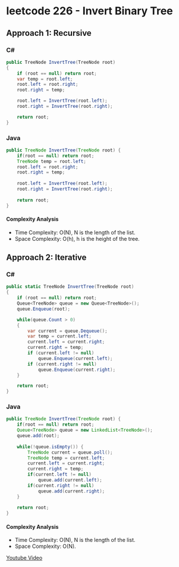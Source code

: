# leetcode 226 - Invert Binary Tree
## Approach 1: Recursive
### C#
```C#
public TreeNode InvertTree(TreeNode root)
{
    if (root == null) return root;
    var temp = root.left;
    root.left = root.right;
    root.right = temp;

    root.left = InvertTree(root.left);
    root.right = InvertTree(root.right);

    return root;
}
```
### Java
```Java
public TreeNode InvertTree(TreeNode root) {
	if(root == null) return root;
	TreeNode temp = root.left;
	root.left = root.right;
	root.right = temp;
	
	root.left = InvertTree(root.left);
	root.right = InvertTree(root.right);
	
	return root;
}
```
#### Complexity Analysis
* Time Complexity: O(N), N is the length of the list.
* Space Complexity: O(h), h is the height of the tree.

## Approach 2: Iterative
### C#
```C#
public static TreeNode InvertTree(TreeNode root)
{
    if (root == null) return root;
    Queue<TreeNode> queue = new Queue<TreeNode>();
    queue.Enqueue(root);

    while(queue.Count > 0)
    {
        var current = queue.Dequeue();
        var temp = current.left;
        current.left = current.right;
        current.right = temp;
        if (current.left != null)
            queue.Enqueue(current.left);
        if (current.right != null)
            queue.Enqueue(current.right);
    }

    return root;
}
```

### Java
```Java
public TreeNode InvertTree(TreeNode root) {
	if(root == null) return root;
	Queue<TreeNode> queue = new LinkedList<TreeNode>();
	queue.add(root);
	
	while(!queue.isEmpty()) {
		TreeNode current = queue.poll();
		TreeNode temp = current.left;
		current.left = current.right;
		current.right = temp;
		if(current.left != null) 
			queue.add(current.left);
		if(current.right != null)
			queue.add(current.right);
	}
	
	return root;
}
```
#### Complexity Analysis
* Time Complexity: O(N), N is the length of the list.
* Space Complexity: O(N).

[Youtube Video](https://www.youtube.com/watch?v=peHHTFXPOvs)
